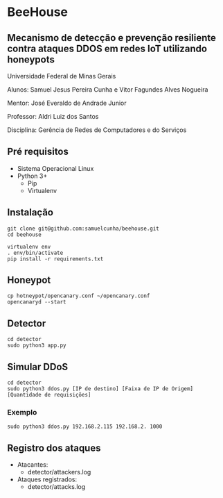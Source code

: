 # BeeHouse

## Mecanismo de detecção e prevenção resiliente contra ataques DDOS em redes IoT utilizando honeypots

Universidade Federal de Minas Gerais

Alunos: Samuel Jesus Pereira Cunha e Vitor Fagundes Alves Nogueira

Mentor: José Everaldo de Andrade Junior

Professor: Aldri Luiz dos Santos

Disciplina: Gerência de Redes de Computadores e do Serviços

## Pré requisitos

- Sistema Operacional Linux
- Python 3+
  - Pip
  - Virtualenv


## Instalação

```
git clone git@github.com:samuelcunha/beehouse.git
cd beehouse

virtualenv env
. env/bin/activate
pip install -r requirements.txt

```
## Honeypot
```
cp hotneypot/opencanary.conf ~/opencanary.conf
opencanaryd --start
```

## Detector
```
cd detector
sudo python3 app.py
```

## Simular DDoS

```
cd detector
sudo python3 ddos.py [IP de destino] [Faixa de IP de Origem] [Quantidade de requisições]
```
### Exemplo
```
sudo python3 ddos.py 192.168.2.115 192.168.2. 1000
```
## Registro dos ataques
- Atacantes: 
  - detector/attackers.log
- Ataques registrados:
  - detector/attacks.log
